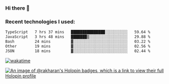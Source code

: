 ### Hi there 👋

### Recent technologies I used:
<!--START_SECTION:waka-->

```txt
TypeScript   7 hrs 37 mins   ███████████████░░░░░░░░░░   59.64 %
JavaScript   3 hrs 48 mins   ███████▒░░░░░░░░░░░░░░░░░   29.88 %
Bash         24 mins         ▓░░░░░░░░░░░░░░░░░░░░░░░░   03.22 %
Other        19 mins         ▓░░░░░░░░░░░░░░░░░░░░░░░░   02.56 %
JSON         18 mins         ▓░░░░░░░░░░░░░░░░░░░░░░░░   02.44 %
```

<!--END_SECTION:waka-->
[![wakatime](https://wakatime.com/badge/user/fe50d444-0cee-4d14-a0b3-b9e8509eb4d0.svg)](https://wakatime.com/@fe50d444-0cee-4d14-a0b3-b9e8509eb4d0)

[![An image of @rakharan's Holopin badges, which is a link to view their full Holopin profile](https://holopin.me/rakharan)](https://holopin.io/@rakharan)

